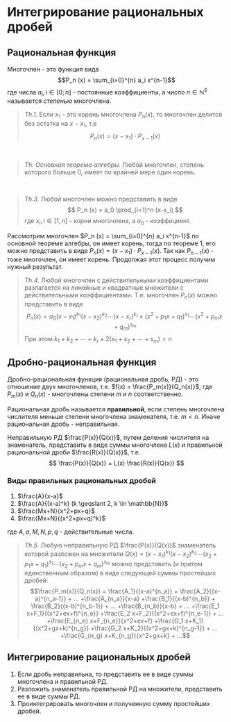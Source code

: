 # Интегрирование рациональных дробей

## Рациональная функция

Многочлен - это функция вида
$$P_n (x) = \sum_{i=0}^{n} a_i x^{n-1}$$
где числа $a_i, i \in [0; n]$ - постоянные коэффициенты, а число $n \in \mathbb {N^0}$ называется *степенью* многочлена.

> *Th.1.* Если $x_1$ - это корень многочлена $P_n(x)$, то многочлен делится без остатка на $x - x_1$, т.е
> $$ P_n(x) = (x - x_1) \cdot P_{x-1}(x) $$

$\;$

> *Th. Основная теорема алгебры.* Любой многочлен, степень которого больше $0$, имеет по крайней мере один корень.

$\;$

> *Th.3.* Любой многочлен можно представить в виде
> $$ P_n (x) = a_0 \prod_{i=1}^n (x-x_i) $$
> где $x_i, i \in [1, n]$ - корни многочлена, а $a_0$ - коэффициент.

Рассмотрим многочлен $P_n (x) = \sum_{i=0}^{n} a_i x^{n-1}$ по основной теореме алгебры, он имеет корень, тогда по теореме 1, его можно представить в виде $P_n(x) = (x - x_1) \cdot P_{x-1}(x)$. Так как $P_{n-1}(x)$ - тоже многочлен, он имеет корень. Продолжая этот процесс получим нужный результат.

> *Th.4.* Любой многочлен с действительными коэффициентами разлагается на линейные и квадратные множители с действительными коэффициентами. Т.е. многочлен $P_n(x)$ можно представить в виде
> $$ P_n(x) = a_0(x-x_1)^{k_1}(x-x_2)^{k_2} \cdots (x-x_r)^{k_r} \times (x^2 +p_1x +q_1)^{s_1} \cdots (x^2 + p_mx + q_m)^{s_m}$$
> При этом $k_1 + k_2 + \cdots + k_r + 2 (s_1 + s_2 + \cdots + s_m) = n$

## Дробно-рациональная функция

Дробно-рациональная функция (рациональная дробь, РД) - это отношение двух многочленов, т.е. $f(x) = \frac{P_m(x)}{Q_n(x)}$, где $P_m(x)$ и $Q_n(x)$ - многочлены степени $m$ и $n$ соответственно.

Рациональная дробь называется **правильной**, если степень многочлена числителя меньше степени многочлена знаменателя, т.е. $m < n$. Иначе рациональная дробь - неправильная.

Неправильную РД $\frac{P(x)}{Q(x)}$, путем деления числителя на знаменатель, представить в виде суммы многочлена $L(x)$ и правильной рациональной дроби $\frac{R(x)}{Q(x)}$, т.е.
$$ \frac{P(x)}{Q(x)} = L(x) \frac{R(x)}{Q(x)} $$

### Виды правильных рациональных дробей

1. $\frac{A}{x-a}$
2. $\frac{A}{(x-a)^k} (k \geqslant 2, k \in \mathbb{N})$
3. $\frac{Mx+N}{x^2+px+q}$
4. $\frac{Mx+N}{(x^2+px+q)^k}$

где $A, a, M, N, p, q$ - действительные числа.

> *Th.5.* Любую неправильную РД $\frac{P(x)}{Q(x)}$ зна­менатель которой разложен на множители $Q(x) = (x - x_1)^{k_1} (x - x_2)^{k_2} \cdots (x_2 +p_1x +q_1)^{s_1} \cdots (x_2 +p_mx+ q_m)^{s_m}$ можно представить (и притом единственным образом) в виде следую­щей суммы простейших дробей: 
> $$\frac{P_m(x)}{Q_n(x)} = \frac{A_1}{(x-a)^{n_a}} + \frac{A_2}{(x-a)^{n_a-1}} + ... +\frac{A_{n_a}}{x-a} +\frac{B_1}{(x-b)^{n_b}} + \frac{B_2}{(x-b)^{n_b-1}} + ... +\frac{B_{n_b}}{x-b} + ... +\frac{E_1 x+F_1}{(x^2+ex+f)^{n_e}} +\frac{E_2 x+F_2}{(x^2+ex+f)^{n_e-1}} + ... +\frac{E_{n_e} x+F_{n_e}}{x^2+ex+f} +\frac{G_1 x+K_1}{(x^2+gx+k)^{n_g}} +\frac{G_2 x+K_2}{(x^2+gx+k)^{n_g-1}} + ... +\frac{G_{n_g} x+K_{n_g}}{x^2+gx+k} + ...$$

## Интегрирование рациональных дробей

1. Если дробь неправильна, то представить ее в виде суммы многочлена и правильной РД.
2. Разложить знаменатель правильной РД на множители, представить ее в виде суммы РД.
3. Проинтегрировать многочлен и полученную сумму простейших дробей.
